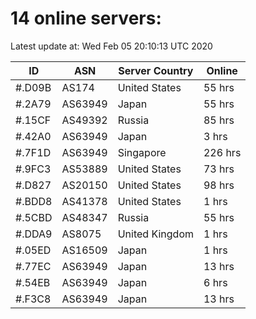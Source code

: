 # 14 online servers:

Latest update at: Wed Feb 05 20:10:13 UTC 2020

| ID | ASN | Server Country | Online |
| -- | --- | -------------- | ------ |
| #.D09B | AS174 | United States | 55 hrs |
| #.2A79 | AS63949 | Japan | 55 hrs |
| #.15CF | AS49392 | Russia | 85 hrs |
| #.42A0 | AS63949 | Japan | 3 hrs |
| #.7F1D | AS63949 | Singapore | 226 hrs |
| #.9FC3 | AS53889 | United States | 73 hrs |
| #.D827 | AS20150 | United States | 98 hrs |
| #.BDD8 | AS41378 | United States | 1 hrs |
| #.5CBD | AS48347 | Russia | 55 hrs |
| #.DDA9 | AS8075 | United Kingdom | 1 hrs |
| #.05ED | AS16509 | Japan | 1 hrs |
| #.77EC | AS63949 | Japan | 13 hrs |
| #.54EB | AS63949 | Japan | 6 hrs |
| #.F3C8 | AS63949 | Japan | 13 hrs |


